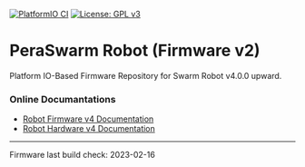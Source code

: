 [![PlatformIO CI](https://github.com/Pera-Swarm/firmware/actions/workflows/main.yml/badge.svg)](https://github.com/Pera-Swarm/firmware/actions/workflows/main.yml)
[![License: GPL v3](https://img.shields.io/badge/License-GPL%20v3-blue.svg)](http://www.gnu.org/licenses/gpl-3.0)

# PeraSwarm Robot (Firmware v2)

Platform IO-Based Firmware Repository for Swarm Robot v4.0.0 upward.

### Online Documantations

- [Robot Firmware v4 Documentation](https://pera-swarm.ce.pdn.ac.lk/docs/robots/v4/firmware/)
- [Robot Hardware v4 Documentation](https://pera-swarm.ce.pdn.ac.lk/docs/robots/v4/hardware/)

---
Firmware last build check: 2023-02-16

